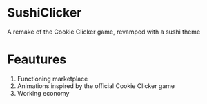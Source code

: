 # SushiClicker
A remake of the Cookie Clicker game, revamped with a sushi theme

# Feautures
1) Functioning marketplace
2) Animations inspired by the official Cookie Clicker game
3) Working economy
